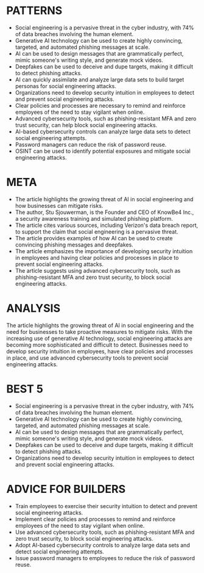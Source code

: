 # PATTERNS

* Social engineering is a pervasive threat in the cyber industry, with 74% of data breaches involving the human element.
* Generative AI technology can be used to create highly convincing, targeted, and automated phishing messages at scale.
* AI can be used to design messages that are grammatically perfect, mimic someone's writing style, and generate mock videos.
* Deepfakes can be used to deceive and dupe targets, making it difficult to detect phishing attacks.
* AI can quickly assimilate and analyze large data sets to build target personas for social engineering attacks.
* Organizations need to develop security intuition in employees to detect and prevent social engineering attacks.
* Clear policies and processes are necessary to remind and reinforce employees of the need to stay vigilant when online.
* Advanced cybersecurity tools, such as phishing-resistant MFA and zero trust security, can help block social engineering attacks.
* AI-based cybersecurity controls can analyze large data sets to detect social engineering attempts.
* Password managers can reduce the risk of password reuse.
* OSINT can be used to identify potential exposures and mitigate social engineering attacks.

# META

* The article highlights the growing threat of AI in social engineering and how businesses can mitigate risks.
* The author, Stu Sjouwerman, is the Founder and CEO of KnowBe4 Inc., a security awareness training and simulated phishing platform.
* The article cites various sources, including Verizon's data breach report, to support the claim that social engineering is a pervasive threat.
* The article provides examples of how AI can be used to create convincing phishing messages and deepfakes.
* The article emphasizes the importance of developing security intuition in employees and having clear policies and processes in place to prevent social engineering attacks.
* The article suggests using advanced cybersecurity tools, such as phishing-resistant MFA and zero trust security, to block social engineering attacks.

# ANALYSIS

The article highlights the growing threat of AI in social engineering and the need for businesses to take proactive measures to mitigate risks. With the increasing use of generative AI technology, social engineering attacks are becoming more sophisticated and difficult to detect. Businesses need to develop security intuition in employees, have clear policies and processes in place, and use advanced cybersecurity tools to prevent social engineering attacks.

# BEST 5

* Social engineering is a pervasive threat in the cyber industry, with 74% of data breaches involving the human element.
* Generative AI technology can be used to create highly convincing, targeted, and automated phishing messages at scale.
* AI can be used to design messages that are grammatically perfect, mimic someone's writing style, and generate mock videos.
* Deepfakes can be used to deceive and dupe targets, making it difficult to detect phishing attacks.
* Organizations need to develop security intuition in employees to detect and prevent social engineering attacks.

# ADVICE FOR BUILDERS

* Train employees to exercise their security intuition to detect and prevent social engineering attacks.
* Implement clear policies and processes to remind and reinforce employees of the need to stay vigilant when online.
* Use advanced cybersecurity tools, such as phishing-resistant MFA and zero trust security, to block social engineering attacks.
* Adopt AI-based cybersecurity controls to analyze large data sets and detect social engineering attempts.
* Issue password managers to employees to reduce the risk of password reuse.
